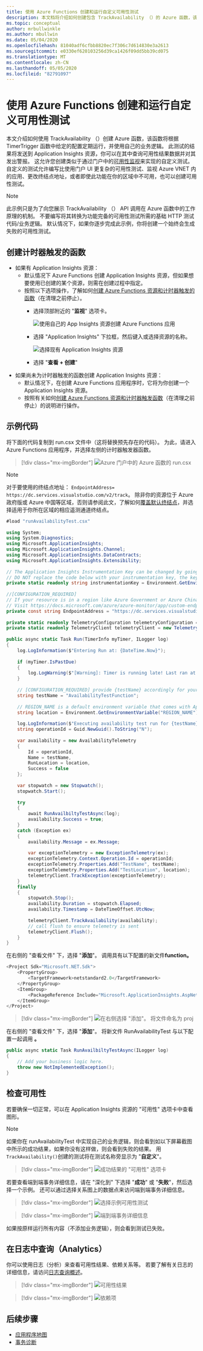 ```yaml
---
title: 使用 Azure Functions 创建和运行自定义可用性测试
description: 本文档将介绍如何创建包含 TrackAvailability （）的 Azure 函数，该函数将根据 TimerTrigger 函数中给定的配置定期运行。 此测试的结果将发送到 Application Insights 资源，你可以在其中查询可用性结果数据并对其发出警报。 自定义测试使你可以编写比使用门户 UI 更复杂的可用性测试、监视 Azure VNET 内的应用、更改终结点地址，或者在你的区域中不可用时创建可用性测试。
ms.topic: conceptual
author: mrbullwinkle
ms.author: mbullwin
ms.date: 05/04/2020
ms.openlocfilehash: 81040adf6cfbb8820ec7f306c7d614830e3a2613
ms.sourcegitcommit: e0330ef620103256d39ca1426f09dd5bb39cd075
ms.translationtype: MT
ms.contentlocale: zh-CN
ms.lasthandoff: 05/05/2020
ms.locfileid: "82791097"
---
```

# <a name="create-and-run-custom-availability-tests-using-azure-functions"></a>使用 Azure Functions 创建和运行自定义可用性测试

本文介绍如何使用 TrackAvailability （）创建 Azure 函数，该函数将根据 TimerTrigger 函数中给定的配置定期运行，并使用自己的业务逻辑。 此测试的结果将发送到 Application Insights 资源，你可以在其中查询可用性结果数据并对其发出警报。 这允许您创建类似于通过门户中的[可用性监视](../../azure-monitor/app/monitor-web-app-availability.md)来实现的自定义测试。 自定义的测试允许编写比使用门户 UI 更复杂的可用性测试、监视 Azure VNET 内的应用、更改终结点地址，或者即使此功能在你的区域中不可用，也可以创建可用性测试。

> [!NOTE]
> 此示例只是为了向您展示 TrackAvailability （） API 调用在 Azure 函数中的工作原理的机制。 不要编写将其转换为功能完备的可用性测试所需的基础 HTTP 测试代码/业务逻辑。 默认情况下，如果你逐步完成此示例，你将创建一个始终会生成失败的可用性测试。

## <a name="create-timer-triggered-function"></a>创建计时器触发的函数

- 如果有 Application Insights 资源：
    - 默认情况下 Azure Functions 创建 Application Insights 资源，但如果想要使用已创建的某个资源，则需在创建过程中指定。
    - 按照以下选项操作，了解如何[创建 Azure Functions 资源和计时器触发的函数](https://docs.microsoft.com/azure/azure-functions/functions-create-scheduled-function)（在清理之前停止）。
        -  选择顶部附近的 "**监视**" 选项卡。

            ![ 使用自己的 App Insights 资源创建 Azure Functions 应用](media/availability-azure-functions/create-function-app.png)

        - 选择 "Application Insights" 下拉框，然后键入或选择资源的名称。

            ![选择现有 Application Insights 资源](media/availability-azure-functions/app-insights-resource.png)

        - 选择 "**查看 + 创建**"
- 如果尚未为计时器触发的函数创建 Application Insights 资源：
    - 默认情况下，在创建 Azure Functions 应用程序时，它将为你创建一个 Application Insights 资源。
    - 按照有关如何[创建 Azure Functions 资源和计时器触发函数](https://docs.microsoft.com/azure/azure-functions/functions-create-scheduled-function)（在清理之前停止）的说明进行操作。

## <a name="sample-code"></a>示例代码

将下面的代码复制到 run.csx 文件中（这将替换预先存在的代码）。 为此，请进入 Azure Functions 应用程序，并选择左侧的计时器触发器函数。

>[!div class="mx-imgBorder"]
>![Azure 门户中的 Azure 函数的 run.csx](media/availability-azure-functions/runcsx.png)

> [!NOTE]
> 对于要使用的终结点地址： `EndpointAddress= https://dc.services.visualstudio.com/v2/track`。 除非你的资源位于 Azure 政府版或 Azure 中国等区域，否则请参阅此文，了解如何[覆盖默认终结点](https://docs.microsoft.com/azure/azure-monitor/app/custom-endpoints#regions-that-require-endpoint-modification)，并选择适用于你所在区域的相应遥测通道终结点。

```C#
#load "runAvailabilityTest.csx"
 
using System;
using System.Diagnostics;
using Microsoft.ApplicationInsights;
using Microsoft.ApplicationInsights.Channel;
using Microsoft.ApplicationInsights.DataContracts;
using Microsoft.ApplicationInsights.Extensibility;
 
// The Application Insights Instrumentation Key can be changed by going to the overview page of your Function App, selecting configuration, and changing the value of the APPINSIGHTS_INSTRUMENTATIONKEY Application setting.
// DO NOT replace the code below with your instrumentation key, the key's value is pulled from the environment variable/application setting key/value pair.
private static readonly string instrumentationKey = Environment.GetEnvironmentVariable("APPINSIGHTS_INSTRUMENTATIONKEY");
 
//[CONFIGURATION_REQUIRED]
// If your resource is in a region like Azure Government or Azure China, change the endpoint address accordingly.
// Visit https://docs.microsoft.com/azure/azure-monitor/app/custom-endpoints#regions-that-require-endpoint-modification for more details.
private const string EndpointAddress = "https://dc.services.visualstudio.com/v2/track";
 
private static readonly TelemetryConfiguration telemetryConfiguration = new TelemetryConfiguration(instrumentationKey, new InMemoryChannel { EndpointAddress = EndpointAddress });
private static readonly TelemetryClient telemetryClient = new TelemetryClient(telemetryConfiguration);
 
public async static Task Run(TimerInfo myTimer, ILogger log)
{
    log.LogInformation($"Entering Run at: {DateTime.Now}");
 
    if (myTimer.IsPastDue)
    {
        log.LogWarning($"[Warning]: Timer is running late! Last ran at: {myTimer.ScheduleStatus.Last}");
    }
 
    // [CONFIGURATION_REQUIRED] provide {testName} accordingly for your test function
    string testName = "AvailabilityTestFunction";
 
    // REGION_NAME is a default environment variable that comes with App Service
    string location = Environment.GetEnvironmentVariable("REGION_NAME");
 
    log.LogInformation($"Executing availability test run for {testName} at: {DateTime.Now}");
    string operationId = Guid.NewGuid().ToString("N");
 
    var availability = new AvailabilityTelemetry
    {
        Id = operationId,
        Name = testName,
        RunLocation = location,
        Success = false
    };
 
    var stopwatch = new Stopwatch();
    stopwatch.Start();
 
    try
    {
        await RunAvailbiltyTestAsync(log);
        availability.Success = true;
    }
    catch (Exception ex)
    {
        availability.Message = ex.Message;
 
        var exceptionTelemetry = new ExceptionTelemetry(ex);
        exceptionTelemetry.Context.Operation.Id = operationId;
        exceptionTelemetry.Properties.Add("TestName", testName);
        exceptionTelemetry.Properties.Add("TestLocation", location);
        telemetryClient.TrackException(exceptionTelemetry);
    }
    finally
    {
        stopwatch.Stop();
        availability.Duration = stopwatch.Elapsed;
        availability.Timestamp = DateTimeOffset.UtcNow;
 
        telemetryClient.TrackAvailability(availability);
        // call flush to ensure telemetry is sent
        telemetryClient.Flush();
    }
}

```

在右侧的 "查看文件" 下，选择 "**添加**"。 调用具有以下配置的新文件**function。**

```C#
<Project Sdk="Microsoft.NET.Sdk">
    <PropertyGroup>
        <TargetFramework>netstandard2.0</TargetFramework>
    </PropertyGroup>
    <ItemGroup>
        <PackageReference Include="Microsoft.ApplicationInsights.AspNetCore" Version="2.8.2" /> <!-- Ensure you’re using the latest version -->
    </ItemGroup>
</Project>

```

>[!div class="mx-imgBorder"]
>![在右侧选择 "添加"。 将文件命名为 proj](media/availability-azure-functions/addfile.png)

在右侧的 "查看文件" 下，选择 "**添加**"。 将新文件 RunAvailabilityTest 与以下配置一起调用 **。**

```C#
public async static Task RunAvailbiltyTestAsync(ILogger log)
{
    // Add your business logic here.
    throw new NotImplementedException();
}

```

## <a name="check-availability"></a>检查可用性

若要确保一切正常，可以在 Application Insights 资源的 "可用性" 选项卡中查看图形。

> [!NOTE]
> 如果你在 runAvailabilityTest 中实现自己的业务逻辑，则会看到如以下屏幕截图中所示的成功结果，如果你没有这样做，则会看到失败的结果。 用`TrackAvailability()`创建的测试将在测试名称旁显示为 "**自定义**"。

>[!div class="mx-imgBorder"]
>![成功结果的 "可用性" 选项卡](media/availability-azure-functions/availability-custom.png)

若要查看端到端事务详细信息，请在 "深化到" 下选择 "**成功**" 或 "**失败**"，然后选择一个示例。 还可以通过选择关系图上的数据点来访问端到端事务详细信息。

>[!div class="mx-imgBorder"]
>![选择示例可用性测试](media/availability-azure-functions/sample.png)

>[!div class="mx-imgBorder"]
>![端到端事务详细信息](media/availability-azure-functions/end-to-end.png)

如果按原样运行所有内容（不添加业务逻辑），则会看到测试已失败。

## <a name="query-in-logs-analytics"></a>在日志中查询（Analytics）

你可以使用日志（分析）来查看可用性结果、依赖关系等。 若要了解有关日志的详细信息，请访问[日志查询概述](../../azure-monitor/log-query/log-query-overview.md)。

>[!div class="mx-imgBorder"]
>![可用性结果](media/availability-azure-functions/availabilityresults.png)

>[!div class="mx-imgBorder"]
>![依赖项](media/availability-azure-functions/dependencies.png)

## <a name="next-steps"></a>后续步骤

- [应用程序地图](../../azure-monitor/app/app-map.md)
- [事务诊断](../../azure-monitor/app/transaction-diagnostics.md)

